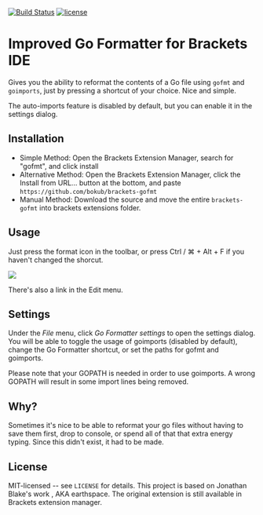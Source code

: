 [![Build Status](https://travis-ci.org/bokub/brackets-gofmt.svg?branch=master)](https://travis-ci.org/bokub/brackets-gofmt)
[![license](https://img.shields.io/github/license/mashape/apistatus.svg)](https://raw.githubusercontent.com/bokub/brackets-gofmt/master/LICENSE)

# Improved Go Formatter for Brackets IDE

Gives you the ability to reformat the contents of a Go file using `gofmt` and `goimports`, just by pressing a shortcut of your choice.
Nice and simple.

The auto-imports feature is disabled by default, but you can enable it in the settings dialog.

## Installation
- Simple Method: Open the Brackets Extension Manager, search for "gofmt", and click install
- Alternative Method: Open the Brackets Extension Manager, click the Install from URL... button at the bottom, and paste `https://github.com/bokub/brackets-gofmt`
- Manual Method: Download the source and move the entire `brackets-gofmt` into brackets extensions folder.

## Usage
Just press the format icon in the toolbar, or press Ctrl / ⌘ + Alt + F if you haven't changed the shorcut.

<img src="https://cloud.githubusercontent.com/assets/17952318/20456536/af85085e-ae78-11e6-92ac-0a96dc674df8.png">

There's also a link in the Edit menu.

## Settings
Under the *File* menu, click *Go Formatter settings* to open the settings dialog. You will be able to toggle the usage of
goimports (disabled by default), change the Go Formatter shortcut, or set the paths for gofmt and goimports.

Please note that your GOPATH is needed in order to use goimports. A wrong GOPATH will result in some import lines being removed.

## Why?
Sometimes it's nice to be able to reformat your go files without having to save them first, drop to console, or
spend all of that that extra energy typing. Since this didn't exist, it had to be made.

## License
MIT-licensed -- see `LICENSE` for details.
This project is based on Jonathan Blake's work , AKA earthspace. The original extension is still available in Brackets extension manager.
